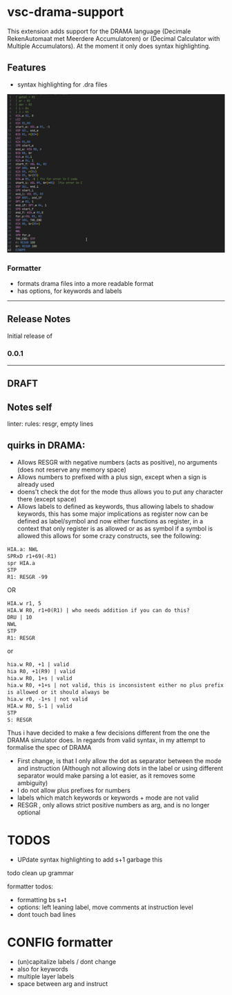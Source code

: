 # vsc-drama-support

This extension adds support for the DRAMA language (Decimale RekenAutomaat met Meerdere Accumulatoren) or (Decimal Calculator with Multiple Accumulators).
At the moment it only does syntax highlighting.

## Features

- syntax highlighting for .dra files


![syntax highlighting example with multiple themes](media/syntax-highlighting-example.gif)

 
 ### Formatter
 - formats drama files into a more readable format
 - has options, for keywords and labels
  

---
## Release Notes

Initial release of

### 0.0.1

---
## DRAFT

## Notes self
linter: rules: resgr, empty lines
## quirks in DRAMA:
 - Allows RESGR with negative numbers (acts as positive), no arguments (does not reserve any memory space)
 - Allows numbers to prefixed with a plus sign, except when a sign is already used
 - doens't check the dot for the mode thus allows you to put any character there (except space)
 - Allows labels to defined as keywords, thus allowing labels to shadow keywords, 
 this has some major implications as register now can be defined as label/symbol
 and now either functions as register, in a context that only register is as allowed or as as symbol if a symbol is allowed
 this allows for some crazy constructs, see the following:
 ```
 HIA.a: NWL
 SPRxD r1+69(-R1)
 spr HIA.a 
 STP
 R1: RESGR -99
 ```
 OR
 ```
HIA.w r1, 5
HIA.W R0, r1+0(R1) | who needs addition if you can do this?
DRU | 10
NWL
STP
R1: RESGR 
 ```
or

```
hia.w R0, +1 | valid
hia R0, +1(R9) | valid
hia.w R0, 1+s | valid
hia.w R0, +1+s | not valid, this is inconsistent either no plus prefix is allowed or it should always be
hia.w r0, -1+s | not valid
HIA.w R0, S-1 | valid
STP
S: RESGR
```

Thus i have decided to make a few decisions different from the one the DRAMA simulator does.
In regards from valid syntax, in my attempt to formalise the spec of DRAMA

- First change, is that I only allow the dot as separator between the mode and instruction (Although not allowing dots in the label or using different separator would make parsing a lot easier, as it removes some ambiguity)
- I do not allow plus prefixes for numbers
- labels which match keywords or keywords + mode are not valid
- RESGR , only allows strict positive numbers as arg, and is no longer optional


# TODOS
- UPdate syntax highlighting to add s+1 garbage
this

todo
clean up grammar

formatter todos:
- formatting bs s+t
- options: left leaning label, move comments at instruction level
- dont touch bad lines


# CONFIG formatter
- (un)capitalize labels / dont change
- also for keywords
- multiple layer labels
- space between arg and instruct